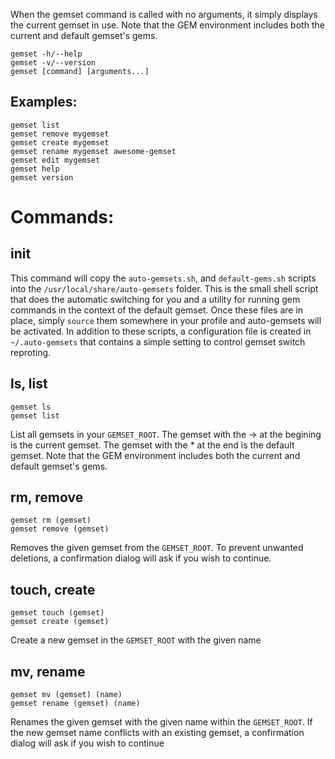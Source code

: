 When the gemset command is called with no arguments,
it simply displays the current gemset in use.
Note that the GEM environment includes both
the current and default gemset's gems.

    gemset -h/--help
    gemset -v/--version
    gemset [command] [arguments...]

Examples:
---------
    gemset list
    gemset remove mygemset
    gemset create mygemset
    gemset rename mygemset awesome-gemset
    gemset edit mygemset
    gemset help
    gemset version

Commands:
========

init
----
This command will copy the `auto-gemsets.sh`, and `default-gems.sh` scripts into the `/usr/local/share/auto-gemsets` folder. This is the small shell script that does the automatic switching for you and a utility for running gem commands in the context of the default gemset. Once these files are in place, simply `source` them somewhere in your profile and auto-gemsets will be activated. In addition to these scripts, a configuration file is created in `~/.auto-gemsets` that contains a simple setting to control gemset switch reproting.

ls, list
--------
    gemset ls
    gemset list

List all gemsets in your `GEMSET_ROOT`.
The gemset with the -> at the begining is the current gemset.
The gemset with the * at the end is the default gemset.
Note that the GEM environment includes both the current and default gemset's gems.

rm, remove
----------
    gemset rm (gemset)
    gemset remove (gemset)

Removes the given gemset from the `GEMSET_ROOT`.
To prevent unwanted deletions, a confirmation dialog will ask if you wish to continue.

touch, create
-------------
    gemset touch (gemset)
    gemset create (gemset)

Create a new gemset in the `GEMSET_ROOT` with the given name

mv, rename
----------
    gemset mv (gemset) (name)
    gemset rename (gemset) (name)

Renames the given gemset with the given name within the `GEMSET_ROOT`.
If the new gemset name conflicts with an existing gemset,
a confirmation dialog will ask if you wish to continue